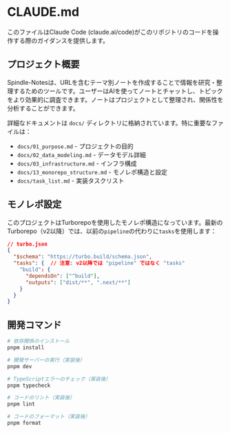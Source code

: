 # CLAUDE.md

このファイルはClaude Code (claude.ai/code)がこのリポジトリのコードを操作する際のガイダンスを提供します。

## プロジェクト概要

Spindle-Notesは、URLを含むテーマ別ノートを作成することで情報を研究・整理するためのツールです。ユーザーはAIを使ってノートとチャットし、トピックをより効果的に調査できます。ノートはプロジェクトとして整理され、関係性を分析することができます。

詳細なドキュメントは `docs/` ディレクトリに格納されています。特に重要なファイルは：
- `docs/01_purpose.md` - プロジェクトの目的
- `docs/02_data_modeling.md` - データモデル詳細
- `docs/03_infrastructure.md` - インフラ構成
- `docs/13_monorepo_structure.md` - モノレポ構造と設定
- `docs/task_list.md` - 実装タスクリスト

## モノレポ設定

このプロジェクトはTurborepoを使用したモノレポ構造になっています。最新のTurborepo（v2以降）では、以前の`pipeline`の代わりに`tasks`を使用します：

```json
// turbo.json
{
  "$schema": "https://turbo.build/schema.json",
  "tasks": {  // 注意: v2以降では "pipeline" ではなく "tasks"
    "build": {
      "dependsOn": ["^build"],
      "outputs": ["dist/**", ".next/**"]
    }
  }
}
```

## 開発コマンド

```bash
# 依存関係のインストール
pnpm install

# 開発サーバーの実行（実装後）
pnpm dev

# TypeScriptエラーのチェック（実装後）
pnpm typecheck

# コードのリント（実装後）
pnpm lint

# コードのフォーマット（実装後）
pnpm format
```
